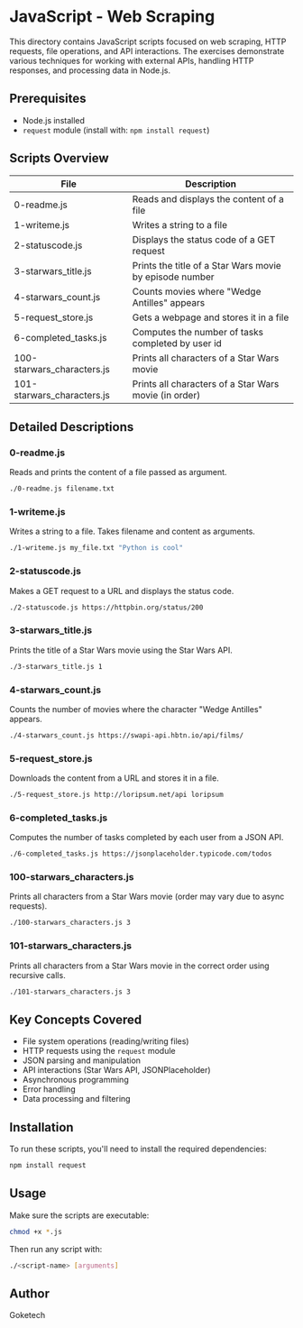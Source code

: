# JavaScript - Web Scraping

This directory contains JavaScript scripts focused on web scraping, HTTP requests, file operations, and API interactions. The exercises demonstrate various techniques for working with external APIs, handling HTTP responses, and processing data in Node.js.

## Prerequisites

- Node.js installed
- `request` module (install with: `npm install request`)

## Scripts Overview

| File | Description |
|------|-------------|
| 0-readme.js | Reads and displays the content of a file |
| 1-writeme.js | Writes a string to a file |
| 2-statuscode.js | Displays the status code of a GET request |
| 3-starwars_title.js | Prints the title of a Star Wars movie by episode number |
| 4-starwars_count.js | Counts movies where "Wedge Antilles" appears |
| 5-request_store.js | Gets a webpage and stores it in a file |
| 6-completed_tasks.js | Computes the number of tasks completed by user id |
| 100-starwars_characters.js | Prints all characters of a Star Wars movie |
| 101-starwars_characters.js | Prints all characters of a Star Wars movie (in order) |

## Detailed Descriptions

### 0-readme.js
Reads and prints the content of a file passed as argument.
```bash
./0-readme.js filename.txt
```

### 1-writeme.js
Writes a string to a file. Takes filename and content as arguments.
```bash
./1-writeme.js my_file.txt "Python is cool"
```

### 2-statuscode.js
Makes a GET request to a URL and displays the status code.
```bash
./2-statuscode.js https://httpbin.org/status/200
```

### 3-starwars_title.js
Prints the title of a Star Wars movie using the Star Wars API.
```bash
./3-starwars_title.js 1
```

### 4-starwars_count.js
Counts the number of movies where the character "Wedge Antilles" appears.
```bash
./4-starwars_count.js https://swapi-api.hbtn.io/api/films/
```

### 5-request_store.js
Downloads the content from a URL and stores it in a file.
```bash
./5-request_store.js http://loripsum.net/api loripsum
```

### 6-completed_tasks.js
Computes the number of tasks completed by each user from a JSON API.
```bash
./6-completed_tasks.js https://jsonplaceholder.typicode.com/todos
```

### 100-starwars_characters.js
Prints all characters from a Star Wars movie (order may vary due to async requests).
```bash
./100-starwars_characters.js 3
```

### 101-starwars_characters.js
Prints all characters from a Star Wars movie in the correct order using recursive calls.
```bash
./101-starwars_characters.js 3
```

## Key Concepts Covered

- File system operations (reading/writing files)
- HTTP requests using the `request` module
- JSON parsing and manipulation
- API interactions (Star Wars API, JSONPlaceholder)
- Asynchronous programming
- Error handling
- Data processing and filtering

## Installation

To run these scripts, you'll need to install the required dependencies:

```bash
npm install request
```

## Usage

Make sure the scripts are executable:
```bash
chmod +x *.js
```

Then run any script with:
```bash
./<script-name> [arguments]
```

## Author

Goketech
